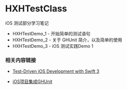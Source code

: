 # HXHTestClass
iOS 测试部分学习笔记
* HXHTestDemo_1 - 开始简单的测试语句
* HXHTestDemo_2 - 关于 GHUnit 简介，以及简单的使用
* HXHTestDemo_3 - iOS 测试实践Demo 1

### 相关内容链接

* [Test-Driven iOS Development with Swift 3](https://www.amazon.cn/gp/product/portal/desktop/B01M13T83F?ie=UTF8&*Version*=1&*entries*=0&deviceType=desktop)

* [iOS项目集成GHUnit](http://blog.csdn.net/lpw__7754/article/details/52092797)

